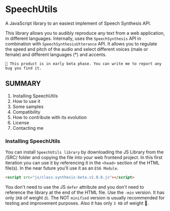 # SpeechUtils
A JavaScript library to an easiest implement of Speech Synthesis API.

This library allows you to audibly reproduce any text from a web application, in different languages. Internally, uses the `SpeechSynthesis` API in combination with `SpeechSynthesisUtterance` API. It allows you to regulate the speed and pitch of the audio and select different voices (male or female) and different languages (*) and accents.

```
🔔 This product is in early beta phase. You can write me to report any bug you find it.
```

## SUMMARY

1) Installing SpeechUtils
2) How to use it
3) Some samples
4) Compatibility
5) How to contribute with its evolution
6) License
7) Contacting me

### Installing SpeechUtils

You can install `SpeechUtils library` by downloading the JS Library from the /SRC/ folder and copying the file into your web frontend project.
In this first iteration you can use it by referencing it in the `<head>` section of the HTML file(s). In the near future you'll use it as an `ES6 Module`.

```HTML
<script src="js/class.synthesis-beta.v1.0.0.js"></script>
```

You don't need to use the JS `defer` attribute and you don't need to reference the library at the end of the HTML file. Use the `-min` version. It has only `2KB` of weight ⚖️. The NOT `minified` version is usually recommended for testing and improvement purposes. Also it has only `3 KB` of weight 🙂.
